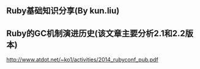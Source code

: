 Ruby基础知识分享(By kun.liu)
------------------------------

Ruby的GC机制演进历史(该文章主要分析2.1和2.2版本)
---------------------------------------------

http://www.atdot.net/~ko1/activities/2014_rubyconf_pub.pdf
